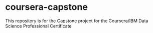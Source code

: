 # coursera-capstone
This repository is for the Capstone project for the Coursera/IBM Data Science Professional Certificate

